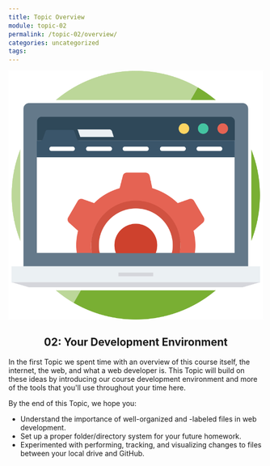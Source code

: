 ```yaml
---
title: Topic Overview
module: topic-02
permalink: /topic-02/overview/
categories: uncategorized
tags: 
---
```


<img src="../img/assignment-02.svg" alt="" title="Assignment 2: My First Repository" class="overview-img" />

<h2 style="text-align: center;">02: Your Development Environment</h2>

In the first Topic we spent time with an overview of this course itself, the internet, the web, and what a web developer is. This Topic will build on these ideas by introducing our course development environment and more of the tools that you'll use throughout your time here.

By the end of this Topic, we hope you:
- Understand the importance of well-organized and -labeled files in web development.
- Set up a proper folder/directory system for your future homework.
- Experimented with performing, tracking, and visualizing changes to files between your local drive and GitHub.
